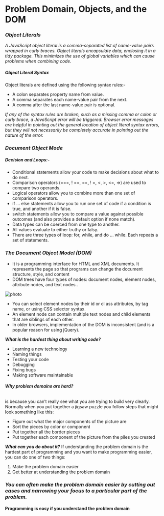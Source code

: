 # Problem Domain, Objects, and the DOM

### ***Object Literals***

*A JavaScript object literal is a comma-separated list of name-value pairs wrapped in curly braces. Object literals encapsulate data, enclosing it in a tidy package. This minimizes the use of global variables which can cause problems when combining code.*

##### **Object Literal Syntax**

Object literals are defined using the following syntax rules:-
- A colon separates property name from value.
- A comma separates each name-value pair from the next.
- A comma after the last name-value pair is optional.

*If any of the syntax rules are broken, such as a missing comma or colon or curly brace, a JavaScript error will be triggered. Browser error messages are helpful in pointing out the general location of object literal syntax errors, but they will not necessarily be completely accurate in pointing out the nature of the error.*

### ***Document Object Mode***

##### **Decision and Loops:-**
- Conditional statements allow your code to make decisions about what to do next.
- Comparison operators (===, ! ==, ==, ! =, <, >, <=, =>) are used to compare two operands.
- Logical operators allow you to combine more than one set of comparison operators.
- if ... else statements allow you to run one set of code if a condition is true, and another if it is false.
- switch statements allow you to compare a value against possible outcomes (and also provides a default option if none match).
- Data types can be coerced from one type to another.
- All values evaluate to either truthy or falsy.
- There are three types of loop: for, while, and do ... while. Each repeats a set of statements.

### ***The Document Object Model (DOM)***
- It is a programming interface for HTML and XML documents. It represents the page so that programs can change the document structure, style, and content
- DOM trees have four types of nodes: document nodes, element nodes, attribute 
nodes, and text nodes..

![photo](https://www.w3schools.com/js/pic_htmltree.gif)
- You can select element nodes by their id or cl ass attributes, by tag name, or using CSS selector syntax.
- An element node can contain multiple text nodes and child elements that are siblings of each other.
- In older browsers, implementation of the DOM is inconsistent (and is a popular reason for using jQuery).


***What is the hardest thing about writing code?***
- Learning a new technology
- Naming things
- Testing your code
- Debugging
- Fixing bugs
- Making software maintainable

###### ***Why problem domains are hard?***
is because you can’t really see what you are trying to build very clearly.  Normally when you put together a jigsaw puzzle you follow steps that might look something like this:

- Figure out what the major components of the picture are
- Sort the pieces by color or component
- Put together all the border pieces
- Put together each component of the picture from the piles you created

***What can you do about it?***
If understanding the problem domain is the hardest part of programming and you want to make programming easier, you can do one of two things:
1. Make the problem domain easier
2. Get better at understanding the problem domain
### *You can often make the problem domain easier by cutting out cases and narrowing your focus to a particular part of the problem.*
#### **Programming is easy if you understand the problem domain**

